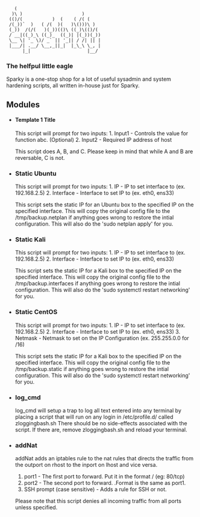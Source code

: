        (                                  
      )\ )                      )        
     (()/(           )  (    ( /( (      
     /(_))`  )   ( /(  )(   )\()))\ )   
     (_))  /(/(   )(_))(()\ ((_)\(()/(   
     / __|((_)_\ ((_)_  ((_)| |(_))(_))  
     \__ \| '_ \)/ _` || '_|| / /| || |  
     |___/| .__/ \__,_||_|  |_\_\ \_, |  
          |_|                     |__/   

### The helfpul little eagle

Sparky is a one-stop shop for a lot of useful sysadmin and system hardening scripts, all written in-house just for Sparky.  

## Modules

- #### Template 1 Title
	This script will prompt for two inputs:
		1. Input1 - Controls the value for function abc.  (Optional)
		2. Input2 - Required IP address of host
		
	This script does A, B, and C.  Please keep in mind that while A and B are reversable, C is not.  
	
- ### Static Ubuntu
	This script will prompt for two inputs:
		1. IP - IP to set interface to (ex. 192.168.2.5)
		2. Interface - Interface to set IP to (ex. eth0, ens33) 
		
	This script sets the static IP for an Ubuntu box to the specified IP on the specified interface. This will copy the original config file to the 		/tmp/backup.netplan if anything goes wrong to restore the intial configuration. This will also do the 'sudo netplan apply' for you.
	
- ### Static Kali
	This script will prompt for two inputs:
		1. IP - IP to set interface to (ex. 192.168.2.5)
		2. Interface - Interface to set IP to (ex. eth0, ens33) 
		
	This script sets the static IP for a Kali box to the specified IP on the specified interface. This will copy the original config file to the 			/tmp/backup.interfaces if anything goes wrong to restore the intial configuration. This will also do the 'sudo systemctl restart networking' for you.
	
- ### Static CentOS
	This script will prompt for two inputs:
		1. IP - IP to set interface to (ex. 192.168.2.5)
		2. Interface - Interface to set IP to (ex. eth0, ens33) 
		3. Netmask - Netmask to set on the IP Configuration (ex. 255.255.0.0 for /16)
		
	This script sets the static IP for a Kali box to the specified IP on the specified interface. This will copy the original config file to the 			/tmp/backup.static if anything goes wrong to restore the intial configuration. This will also do the 'sudo systemctl restart networking' for you.
	

- ### log_cmd
	log_cmd will setup a trap to log all text entered into any terminal by placing a script that will run on any login in /etc/profile.d/ called zloggingbash.sh
	There should be no side-effects associated with the script.  If there are, remove zloggingbash.sh and reload your terminal.  
	
- ### addNat
	addNat adds an iptables rule to the nat rules that directs the traffic from the outport on rhost to the inport on lhost and vice versa.
	1. port1 - The first port to forward.  Put it in the format <port>/<tcp or udp> (eg: 80/tcp)
	2. port2 - The second port to forward. .Format is the same as port1. 
	3. SSH prompt (case sensitive) - Adds a rule for SSH or not.  
	
	Please note that this script denies all incoming traffic from all ports unless specified.  
	
